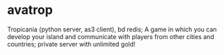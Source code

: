 # avatrop
Tropicania (python server, as3 client), bd redis; A game in which you can develop your island and communicate with players from other cities and countries; private server with unlimited gold!
